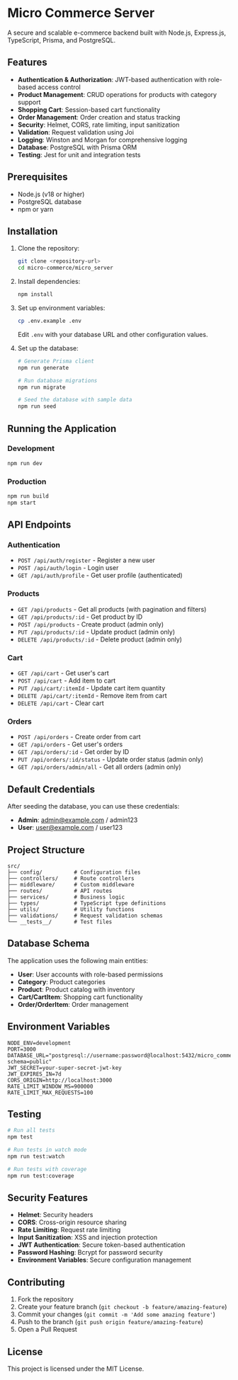 # Micro Commerce Server

A secure and scalable e-commerce backend built with Node.js, Express.js, TypeScript, Prisma, and PostgreSQL.

## Features

- **Authentication & Authorization**: JWT-based authentication with role-based access control
- **Product Management**: CRUD operations for products with category support
- **Shopping Cart**: Session-based cart functionality
- **Order Management**: Order creation and status tracking
- **Security**: Helmet, CORS, rate limiting, input sanitization
- **Validation**: Request validation using Joi
- **Logging**: Winston and Morgan for comprehensive logging
- **Database**: PostgreSQL with Prisma ORM
- **Testing**: Jest for unit and integration tests

## Prerequisites

- Node.js (v18 or higher)
- PostgreSQL database
- npm or yarn

## Installation

1. Clone the repository:

   ```bash
   git clone <repository-url>
   cd micro-commerce/micro_server
   ```

2. Install dependencies:

   ```bash
   npm install
   ```

3. Set up environment variables:

   ```bash
   cp .env.example .env
   ```

   Edit `.env` with your database URL and other configuration values.

4. Set up the database:

   ```bash
   # Generate Prisma client
   npm run generate

   # Run database migrations
   npm run migrate

   # Seed the database with sample data
   npm run seed
   ```

## Running the Application

### Development

```bash
npm run dev
```

### Production

```bash
npm run build
npm start
```

## API Endpoints

### Authentication

- `POST /api/auth/register` - Register a new user
- `POST /api/auth/login` - Login user
- `GET /api/auth/profile` - Get user profile (authenticated)

### Products

- `GET /api/products` - Get all products (with pagination and filters)
- `GET /api/products/:id` - Get product by ID
- `POST /api/products` - Create product (admin only)
- `PUT /api/products/:id` - Update product (admin only)
- `DELETE /api/products/:id` - Delete product (admin only)

### Cart

- `GET /api/cart` - Get user's cart
- `POST /api/cart` - Add item to cart
- `PUT /api/cart/:itemId` - Update cart item quantity
- `DELETE /api/cart/:itemId` - Remove item from cart
- `DELETE /api/cart` - Clear cart

### Orders

- `POST /api/orders` - Create order from cart
- `GET /api/orders` - Get user's orders
- `GET /api/orders/:id` - Get order by ID
- `PUT /api/orders/:id/status` - Update order status (admin only)
- `GET /api/orders/admin/all` - Get all orders (admin only)

## Default Credentials

After seeding the database, you can use these credentials:

- **Admin**: admin@example.com / admin123
- **User**: user@example.com / user123

## Project Structure

```
src/
├── config/          # Configuration files
├── controllers/     # Route controllers
├── middleware/      # Custom middleware
├── routes/          # API routes
├── services/        # Business logic
├── types/           # TypeScript type definitions
├── utils/           # Utility functions
├── validations/     # Request validation schemas
└── __tests__/       # Test files
```

## Database Schema

The application uses the following main entities:

- **User**: User accounts with role-based permissions
- **Category**: Product categories
- **Product**: Product catalog with inventory
- **Cart/CartItem**: Shopping cart functionality
- **Order/OrderItem**: Order management

## Environment Variables

```env
NODE_ENV=development
PORT=3000
DATABASE_URL="postgresql://username:password@localhost:5432/micro_commerce?schema=public"
JWT_SECRET=your-super-secret-jwt-key
JWT_EXPIRES_IN=7d
CORS_ORIGIN=http://localhost:3000
RATE_LIMIT_WINDOW_MS=900000
RATE_LIMIT_MAX_REQUESTS=100
```

## Testing

```bash
# Run all tests
npm test

# Run tests in watch mode
npm run test:watch

# Run tests with coverage
npm run test:coverage
```

## Security Features

- **Helmet**: Security headers
- **CORS**: Cross-origin resource sharing
- **Rate Limiting**: Request rate limiting
- **Input Sanitization**: XSS and injection protection
- **JWT Authentication**: Secure token-based authentication
- **Password Hashing**: Bcrypt for password security
- **Environment Variables**: Secure configuration management

## Contributing

1. Fork the repository
2. Create your feature branch (`git checkout -b feature/amazing-feature`)
3. Commit your changes (`git commit -m 'Add some amazing feature'`)
4. Push to the branch (`git push origin feature/amazing-feature`)
5. Open a Pull Request

## License

This project is licensed under the MIT License.
